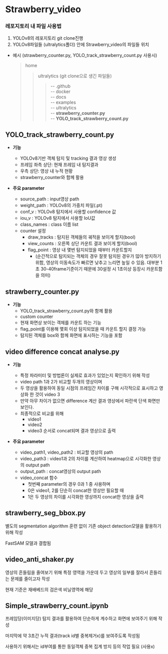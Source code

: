 # Strawberry_video
### 레포지토리 내 파일 사용법 <br>
1. YOLOv8의 레포지토리 git clone진행
2. YOLOv8파일들 (ultralytics폴더) 안에 Strawberry_video의 파일들 위치 <br>
* 예시 (strawberry_counter.py, YOLO_track_strawberry_count.py 사용시)    
    > home <br>
    >> ultralytics  (git clone으로 생긴 파일들) <br>
    >>> -- .github <br>
    >>> -- docker <br>
    >>> -- docs <br>
    >>> -- examples <br>
    >>> -- ultralytics <br>
    >>> -- __strawberry_counter.py__ <br>
    >>> -- __YOLO_track_strawberry_count.py__




## YOLO_track_strawberry_count.py
* __기능__
    - YOLOv8기반 객체 탐지 및 tracking 결과 영상 생성
    - 프레임 좌측 상단: 현재 프레임 내 탐지결과
    - 우측 상단: 영상 내 누적 현황 
    - strawberry_counter와 함께 활용

* __주요 parameter__
    - source_path : input영상 path
    - weight_path : YOLOv8의 가중치 파일(.pt)
    - conf_v : YOLOv8 탐지에서 사용할 confidence 값
    - iou_v : YOLOv8 탐지에서 사용할 IoU값
    - class_names : class 이름 list
    - counter 설정
        - draw_tracks : 탐지된 객체들의 궤적을 보이게 할지(bool) 
        - view_counts : 오른쪽 상단 카운트 결과 보이게 할지(bool)
        - flag_point : 영상 내 몇번 탐지되었을 때부터 카운트할지
            - (순간적으로 탐지되는 객체의 경우 잘못 탐지된 경우가 많아 방지하기 위함, 영상의 이동속도가 빠르면 낮추고 느리면 높일 수 있음. 대부분 1초 30-40frame기준이기 때문에 30설정 시 1초이상 등장시 카운트함을 의미)

## strawberry_counter.py
* __기능__
    - YOLO_track_strawberry_count.py와 함께 활용
    - custom counter
    - 현재 화면상 보이는 객체를 카운트 하는 기능
    - flag_point를 이용해 몇회 이상 탐지되었을 때 카운트 할지 결정 가능
    - 탐지된 객체를 box와 함께 화면에 표시하는 기능을 포함

## video difference concat analyse.py
* __기능__
    - 특정 파라미터 및 방법론이 실제로 효과가 있었는지 확인하기 위해 작성
    - video path 1과 2가 비교할 두개의 영상이며
    - 두 영상을 활용하여 동일 시점의 프레임간 차이를 구해 시각적으로 표시하고 영상화 한 것이 video 3
    - 만약 아무 차이가 없으면 difference 계산 결과 영상에서 파란색 단색 화면만 보인다.
    - 최종적으로 비교를 위해 
        - video1 
        - video2
        - video3 순서로 concat되며 결과 영상으로 출력 

* __주요 parameter__
    - video_path1, video_path2 : 비교할 영상의 path
    - video_path3 : video1과 2의 차이를 계산하여 heatmap으로 시각화한 영상의 output path
    - output_path : concat영상의 output path
    - video_concat 함수
        - 첫번째 parameter의 경우 0과 1 중 사용하며
        - 0은 video1, 2를 단순히 concat한 영상만 필요할 때
        - 1은 두 영상의 차이를 시각화한 영상까지 concat한 영상을 출력


## strawberry_seg_bbox.py
별도의 segmentation algorithm 훈련 없이 기존 object detection모델을 활용하기 위해 작성

FastSAM 모델과 결합됨

## video_anti_shaker.py
영상의 흔들림을 줄여보기 위해 특정 영역을 가운데 두고 영상의 일부를 잘라서 흔들리는 문제를 줄이고자 작성

현재 기준은 재배베드의 검은색 비닐영역에 해당


## Simple_strawberry_count.ipynb
프레임당(이미지당) 탐지 결과를 활용하여 단순하게 계수하고 화면에 보여주기 위해 작성

마지막에 약 3초간 누적 결과(track id별 중복제거x)를 보여주도록 작성됨

사용하기 위해서는 id부여를 통한 동일객체 중복 집계 방지 등의 작업 필요
(사용x)




